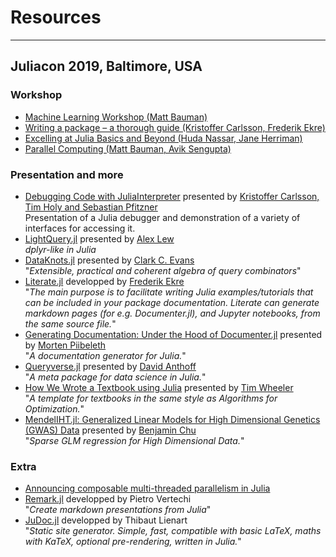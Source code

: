 # Resources
---

## Juliacon 2019, Baltimore, USA

### Workshop

* [Machine Learning Workshop (Matt
  Bauman)](https://github.com/mbauman/MachineLearningWorkshop2019
  "Machine Learning")
* [Writing a package – a thorough guide (Kristoffer Carlsson, Frederik
Ekre)](https://docs.google.com/presentation/d/1k0fIakKdOnqvt8gHboqgI35Qf9hZOCkN0cYKpjeY7_g/edit#slide=id.g5de6d07555_3_13
"Guide to write a package")
* [Excelling at Julia Basics and Beyond (Huda Nassar, Jane
  Herriman)](https://nbviewer.jupyter.org/github/xorJane/Excelling-at-Julia-Basics-and-Beyond/tree/master/
  "Julia Basics and Beyond")
* [Parallel Computing (Matt Bauman, Avik
  Sengupta)](https://github.com/mbauman/ParallelWorkshop2019 "Parallel
  Computing")

### Presentation and more

- [Debugging Code with JuliaInterpreter](https://github.com/JuliaDebug/Debugger.jl "Package on Github") presented by [Kristoffer Carlsson, Tim Holy and Sebastian Pfitzner](https://www.youtube.com/watch?v=SU0SmQnnGys "Youtube Presentation")   
Presentation of a Julia debugger and demonstration of a variety of
interfaces for accessing it.
- [LightQuery.jl](https://github.com/bramtayl/LightQuery.jl "Package on Github") presented by [Alex Lew](https://www.youtube.com/watch?v=brbzbxV_OiY "Youtube Presentation")   
*dplyr-like in Julia*
- [DataKnots.jl](https://github.com/rbt-lang/DataKnots.jl "Package on Github") presented by [Clark C. Evans](https://www.youtube.com/watch?v=m3c8Z6HBn48 "Youtube Presentation")   
"*Extensible, practical and coherent algebra of query combinators*"
- [Literate.jl](https://github.com/fredrikekre/Literate.jl "Package on Github") developped by [Frederik Ekre](https://www.youtube.com/watch?v=Tfp1WEdYfqk "Youtube Presentation")   
"*The main purpose is to facilitate writing Julia examples/tutorials
that can be included in your package documentation. Literate can
generate markdown pages (for e.g. Documenter.jl), and Jupyter
notebooks, from the same source file.*"
- [Generating Documentation: Under the Hood of Documenter.jl](https://juliadocs.github.io/Documenter.jl/stable/ "Documentation") presented by [Morten Piibeleth](https://www.youtube.com/watch?v=m3c8Z6HBn48 "Youtube Presentation")   
"*A documentation generator for Julia.*"
- [Queryverse.jl](https://www.queryverse.org/ "Documentation") presented by [David Anthoff](https://www.youtube.com/watch?v=SWE-weSlAj8 "Youtube Presentation")   
"*A meta package for data science in Julia.*"
- [How We Wrote a Textbook using Julia](https://github.com/sisl/tufte_algorithms_book) presented by [Tim Wheeler](https://www.youtube.com/watch?v=ofWy5kaZU3g&list=PLP8iPy9hna6StY9tIJIUN3F_co9A0zh0H&index=19 "Youtube Presentation")   
"*A template for textbooks in the same style as Algorithms for
Optimization.*"
- [MendelIHT.jl: Generalized Linear Models for High Dimensional Genetics (GWAS) Data](https://github.com/biona001/MendelIHT.jl "Package on Github") presented by [Benjamin Chu](https://www.youtube.com/watch?v=UPIKafShwFw&list=PLP8iPy9hna6StY9tIJIUN3F_co9A0zh0H&index=110 "Youtube Presentation")   
"*Sparse GLM regression for High Dimensional Data.*"

### Extra

- [Announcing composable multi-threaded parallelism in
  Julia](https://julialang.org/blog/2019/07/multithreading)
- [Remark.jl](https://github.com/piever/Remark.jl "Package on Github") developped by Pietro Vertechi   
"*Create markdown presentations from Julia*"
- [JuDoc.jl](https://github.com/tlienart/JuDoc.jl "Package on Github") developped by Thibaut Lienart   
"*Static site generator. Simple, fast, compatible with basic LaTeX,
maths with KaTeX, optional pre-rendering, written in Julia.*"





